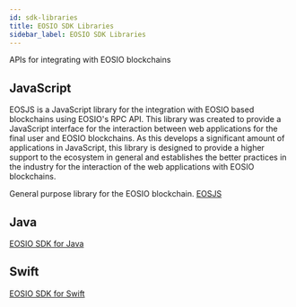```yaml
---
id: sdk-libraries
title: EOSIO SDK Libraries
sidebar_label: EOSIO SDK Libraries
---
```


APIs for integrating with EOSIO blockchains 

## JavaScript

EOSJS is a JavaScript library for the integration with EOSIO based blockchains using EOSIO's RPC API. This library was created to provide a JavaScript interface for the interaction between web applications for the final user and EOSIO blockchains. As this develops a significant amount of applications in JavaScript, this library is designed to provide a higher support to the ecosystem in general and establishes the better practices in the industry for the interaction of the web applications with EOSIO blockchains.


General purpose library for the EOSIO blockchain. [EOSJS](http://eosio.github.io/eosjs)

## Java

[EOSIO SDK for Java](https://eosio.github.io/eosio-java/)


## Swift

[EOSIO SDK for Swift](https://eosio.github.io/eosio-swift)
